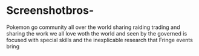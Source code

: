 # Screenshotbros-
Pokemon go community all over the world sharing raiding trading and sharing the work we all love woth the world and seen by the governed is focused with special skills and the inexplicable research that Fringe events bring
